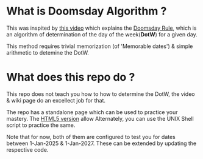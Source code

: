 # What is Doomsday Algorithm ?
This was inspited by [this video](https://www.youtube.com/watch?v=z2x3SSBVGJU) which explains the [Doomsday Rule](https://en.wikipedia.org/wiki/Doomsday_rule), which is an algorithm of determination of the day of the week(**DotW**) for a given day.

This method requires trivial memorization (of 'Memorable dates') & simple arithmetic to detemine the DotW.

# What does this repo do ?
This repo does not teach you how to how to determine the DotW, the video & wiki page do an excellect job for that.

The repo has a standalone page which can be used to practice your mastery. The [HTML5 version](index.html) allow
Alternately, you can use the UNIX Shell script to practice the same.

Note that for now, both of them are configured to test you for dates between 1-Jan-2025 & 1-Jan-2027. These can be extended by updating the respective code.
